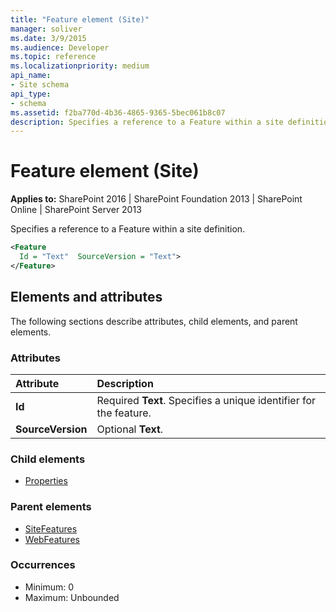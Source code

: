 ```yaml
---
title: "Feature element (Site)"
manager: soliver
ms.date: 3/9/2015
ms.audience: Developer
ms.topic: reference
ms.localizationpriority: medium
api_name:
- Site schema
api_type:
- schema
ms.assetid: f2ba770d-4b36-4865-9365-5bec061b8c07
description: Specifies a reference to a Feature within a site definition.
---
```


# Feature element (Site)

**Applies to:** SharePoint 2016 | SharePoint Foundation 2013 | SharePoint Online | SharePoint Server 2013

Specifies a reference to a Feature within a site definition.

```XML
<Feature
  Id = "Text"  SourceVersion = "Text">
</Feature>
```

## Elements and attributes

The following sections describe attributes, child elements, and parent elements.

### Attributes

|**Attribute**|**Description**|
|:-----|:-----|
|**Id** <br/> |Required **Text**. Specifies a unique identifier for the feature.  <br/> |
|**SourceVersion** <br/> |Optional **Text**.  <br/> |

### Child elements

- [Properties](properties-element-site.md)

### Parent elements

- [SiteFeatures](sitefeatures-element-site.md)
- [WebFeatures](webfeatures-element-site.md)

### Occurrences

- Minimum: 0
- Maximum: Unbounded

<br/>

